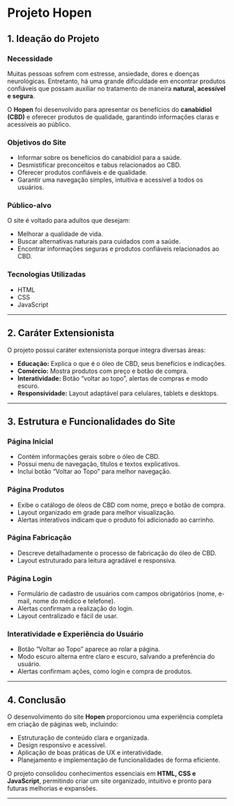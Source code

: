 

#  Projeto Hopen

## 1. Ideação do Projeto

### Necessidade

Muitas pessoas sofrem com estresse, ansiedade, dores e doenças neurológicas. Entretanto, há uma grande dificuldade em encontrar produtos confiáveis que possam auxiliar no tratamento de maneira **natural, acessível e segura**.

O **Hopen** foi desenvolvido para apresentar os benefícios do **canabidiol (CBD)** e oferecer produtos de qualidade, garantindo informações claras e acessíveis ao público.

### Objetivos do Site

* Informar sobre os benefícios do canabidiol para a saúde.
* Desmistificar preconceitos e tabus relacionados ao CBD.
* Oferecer produtos confiáveis e de qualidade.
* Garantir uma navegação simples, intuitiva e acessível a todos os usuários.

### Público-alvo

O site é voltado para adultos que desejam:

* Melhorar a qualidade de vida.
* Buscar alternativas naturais para cuidados com a saúde.
* Encontrar informações seguras e produtos confiáveis relacionados ao CBD.

### Tecnologias Utilizadas

* HTML
* CSS
* JavaScript

---

## 2. Caráter Extensionista

O projeto possui caráter extensionista porque integra diversas áreas:

* **Educação:** Explica o que é o óleo de CBD, seus benefícios e indicações.
* **Comércio:** Mostra produtos com preço e botão de compra.
* **Interatividade:** Botão “voltar ao topo”, alertas de compras e modo escuro.
* **Responsividade:** Layout adaptável para celulares, tablets e desktops.

---

## 3. Estrutura e Funcionalidades do Site

### Página Inicial

* Contém informações gerais sobre o óleo de CBD.
* Possui menu de navegação, títulos e textos explicativos.
* Inclui botão “Voltar ao Topo” para melhor navegação.

### Página Produtos

* Exibe o catálogo de óleos de CBD com nome, preço e botão de compra.
* Layout organizado em grade para melhor visualização.
* Alertas interativos indicam que o produto foi adicionado ao carrinho.

### Página Fabricação

* Descreve detalhadamente o processo de fabricação do óleo de CBD.
* Layout estruturado para leitura agradável e responsiva.

### Página Login

* Formulário de cadastro de usuários com campos obrigatórios (nome, e-mail, nome do médico e telefone).
* Alertas confirmam a realização do login.
* Layout centralizado e fácil de usar.

### Interatividade e Experiência do Usuário

* Botão “Voltar ao Topo” aparece ao rolar a página.
* Modo escuro alterna entre claro e escuro, salvando a preferência do usuário.
* Alertas confirmam ações, como login e compra de produtos.

---

## 4. Conclusão

O desenvolvimento do site **Hopen** proporcionou uma experiência completa em criação de páginas web, incluindo:

* Estruturação de conteúdo clara e organizada.
* Design responsivo e acessível.
* Aplicação de boas práticas de UX e interatividade.
* Planejamento e implementação de funcionalidades de forma eficiente.

O projeto consolidou conhecimentos essenciais em **HTML, CSS e JavaScript**, permitindo criar um site organizado, intuitivo e pronto para futuras melhorias e expansões.

---

